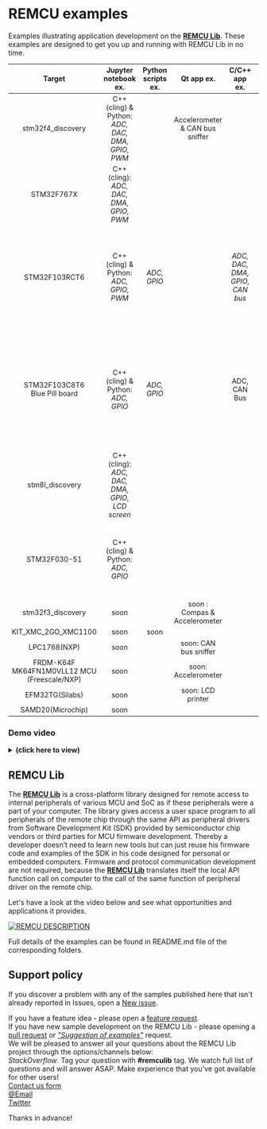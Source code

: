 # REMCU examples

Examples illustrating application development on the [**REMCU Lib**](https://remotemcu.com/). These examples are designed to get you up and running with REMCU Lib in no time.

| Target 	| Jupyter notebook ex. 	| Python scripts ex. 	| Qt app ex. 	| C/C++ app ex. 	| Raspberry Pi board examples 	|
|:-----------------:	|:--------------------------------------------------:	|:------------------:	|:-------------------------------:	|:--------------------:	|:------------------------------------------------------------------------------------------------:	|
| stm32f4_discovery 	| C++(cling) & Python:<br>*ADC, DAC, DMA, GPIO, PWM* 	|  	| Accelerometer & CAN bus sniffer 	|  	|  	|
| STM32F767X 	| C++(cling): *ADC, DAC, DMA, GPIO, PWM* 	|  	|  	|  	|  	|
| STM32F103RCT6 	| C++(cling) & Python: *ADC, GPIO, PWM* 	| *ADC, GPIO* 	|  	| *ADC, DAC, DMA, GPIO, CAN bus* 	| C/C++ apps & Python scripts: *ADC, GPIO, CAN bus*<br> - the prepared Raspbian image is available 	|
| STM32F103C8T6<br>Blue Pill board 	| C++(cling) & Python: *ADC, GPIO* 	| *ADC, GPIO* 	|  	| ADC, CAN Bus 	| <br>C/C++ apps & Python scripts: *ADC, GPIO, CAN bus*<br> - the prepared Raspbian image will be available 	|
| stm8l_discovery 	| C++(cling): *ADC, DAC, DMA, GPIO, LCD screen* 	|  	|  	|  	|  	|
| STM32F030-51 	| C++(cling) & Python: *ADC, GPIO* 	|  	|  	|  	| Python scripts: *ADC, GPIO*<br> - the prepared Raspbian image is available 	|
| stm32f3_discovery 	| soon 	|  	| soon : Compas & Accelerometer 	|  	|  	|
| KIT_XMC_2GO_XMC1100 	| soon 	| soon 	|  	|  	|  	|
| LPC1768(NXP) 	| soon 	|  	| soon: CAN bus sniffer 	|  	|  	|
| FRDM-K64F<br>MK64FN1M0VLL12 MCU<br>(Freescale/NXP) 	| soon 	|  	| soon: Accelerometer 	|  	|  	|
| EFM32TG(Silabs) 	| soon 	|  	| soon: LCD printer 	|  	|  	|
| SAMD20(Microchip) 	| soon 	|  	|  	|  	|  	|

### Demo video

<details>
	<summary> <b>(click here to view) </b></summary>

stm32f4_discovery/accell_graph demo:  
![monitor_of_acc](stm32f4_discovery/accell_graph/img/mems_demo.gif)  

stm32f4_discovery/CAN_BUS demo:  
![monitor_of_acc](stm32f4_discovery/CAN_BUS/img/can_bus_demo.gif)

stm32f4_discovery/jupyter-notebook Python notebook demo:  
![slider_f4d](stm32f4_discovery/jupyter-notebook/img/py_demo.gif)  

STM32F767X/jupyter-notebook ADC, DAC, PWM demo:  
![STM32F767X](STM32F767X/img/demo.gif)

STM32F103C8T6-Blue-Pill/Raspberry + Blue Pill CAN bus demo:   
![raspberry can bus](STM32F103C8T6-Blue-Pill/img/CAN_demo.gif)
</details>

## REMCU Lib
The [**REMCU Lib**](https://remotemcu.com/) is a cross-platform library designed for remote access to internal peripherals of various MCU and SoC as if these peripherals were a part of your computer.
The library gives access a user space program to all peripherals of the remote chip  through the same API as peripheral drivers from Software Development Kit (SDK) provided by semiconductor chip vendors or third parties for MCU firmware development.
Thereby a developer doesn’t need to learn new tools but can just reuse his firmware code and examples of the SDK in his code designed for personal or embedded computers.
Firmware and protocol communication development are not required, because the [**REMCU Lib**](https://remotemcu.com/) translates itself the local API function call on computer to the call of the same function of peripheral driver on the remote chip.

Let's have a look at the video below and see what opportunities and applications it provides.

[![REMCU DESCRIPTION](img/preview_description.png)](https://youtu.be/PJPl9Y96hA0)

Full details of the examples can be found in README.md file of the corresponding folders.

## Support policy

If you discover a problem with any of the samples published here that isn't already reported in Issues, open a [New issue](https://github.com/remotemcu/remcu_examples/issues/new?assignees=&labels=bug&template=bug_report.md&title=).

If you have a feature idea - please open a [feature request](https://github.com/remotemcu/remcu_examples/issues/new?assignees=&labels=Feature+request&template=feature_request.md&title=).  
If you have new sample development on the REMCU Lib  - please opening a [pull request](https://github.com/remotemcu/remcu_examples/pulls) or [*"Suggestion of examples"*](https://github.com/remotemcu/remcu_examples/issues/new?assignees=&labels=Suggestion+of+examples&template=suggestion-of-examples.md&title=) request.  
We will be pleased to answer all your questions about the REMCU Lib project through the options/channels below:  
*StackOverflow*. Tag your question with **#remculib** tag. We watch full list of questions and will answer ASAP. Make experience that you've got available for other users!  
[Contact us form](https://remotemcu.com/contact-us)  
[@Email](support@remotemcu.com)  
[Twitter](https://twitter.com/RemoteMcu)  

Thanks in advance!
